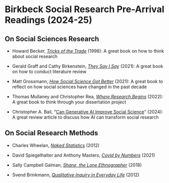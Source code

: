 # Birkbeck Social Research Pre-Arrival Readings (2024-25)

## On Social Sciences Research

 - Howard Becker, [*Tricks of the Trade*](https://press.uchicago.edu/ucp/books/book/chicago/T/bo3683418.html) (1998): A great book on how to think about social research

 - Gerald Graff and Cathy Birkenstein, [*They Say I Say*](https://wwnorton.com/books/9781324070030) (2021): A great book on how to conduct literature review

 - Matt Grossmann, [*How Social Science Got Better*](https://global.oup.com/academic/product/how-social-science-got-better-9780197518977) (2021): A great book to reflect on how social sciences have changed in the past decade

 - Thomas Mullaney and Christopher Rea, [*Where Research Begins*](https://press.uchicago.edu/ucp/books/book/chicago/W/bo131341275.html) (2022): A great book to think through your dissertation project

 - Christopher A. Bail, "[Can Generative AI Improve Social Science](https://www.pnas.org/doi/full/10.1073/pnas.2314021121)" (2024): A great review article to discuss how AI can transform social research

## On Social Research Methods

 - Charles Wheelan, [*Naked Statistics*](https://www.amazon.co.uk/Naked-Statistics-Stripping-Dread-Data/dp/0393071952) (2012)

 - David Spiegelhalter and Anthony Masters, [*Covid by Numbers*](https://www.penguin.co.uk/books/446585/covid-by-numbers-by-masters-david-spiegelhalter-and-anthony/9780241547731) (2021)

 - Sally Campbell Galman, [*Shane, the Lone Ethnographer*](https://rowman.com/ISBN/9781442261419/Shane-the-Lone-Ethnographer-A-Beginners-Guide-to-Ethnography-Second-Edition) (2018)

 - Svend Brinkmann, [*Qualitative Inquiry in Everyday Life*](https://uk.sagepub.com/en-gb/eur/qualitative-inquiry-in-everyday-life/book235498) (2012)
